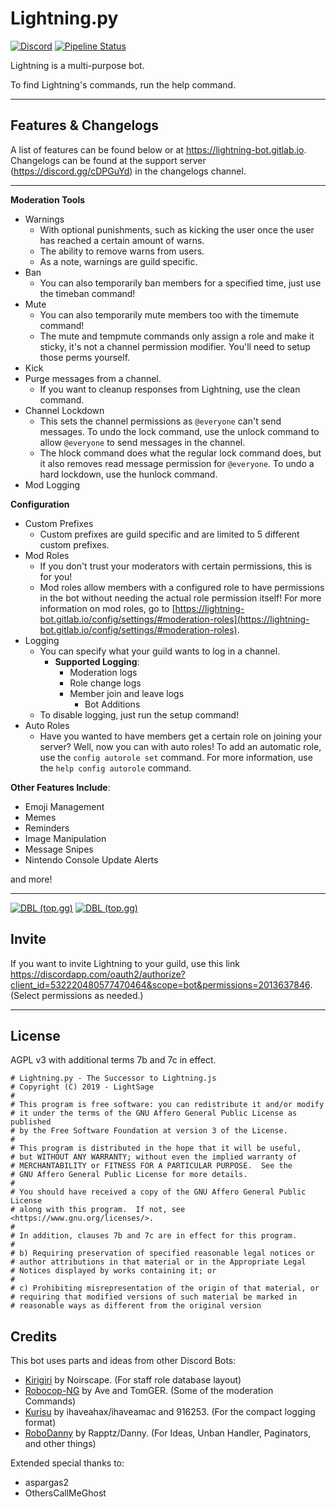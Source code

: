 # Lightning.py
[![Discord](https://img.shields.io/discord/527887739178188830.svg)](https://discord.gg/cDPGuYd)
[![Pipeline Status](https://img.shields.io/gitlab/pipeline/lightning-bot/Lightning?label=Pipeline&logo=GitLab)](https://gitlab.com/lightning-bot/Lightning/pipelines/latest)

Lightning is a multi-purpose bot.

To find Lightning's commands, run the help command.

---

## Features & Changelogs

A list of features can be found below or at https://lightning-bot.gitlab.io. Changelogs can be found at the support server (https://discord.gg/cDPGuYd) in the changelogs channel.

---
**Moderation Tools**

- Warnings
  - With optional punishments, such as kicking the user once the user has reached a certain amount of warns.
  - The ability to remove warns from users.
  - As a note, warnings are guild specific.
- Ban
  - You can also temporarily ban members for a specified time, just use the timeban command!
- Mute
  - You can also temporarily mute members too with the timemute command!
  - The mute and tempmute commands only assign a role and make it sticky, it's not a channel permission modifier. You'll need to setup those perms yourself.
- Kick
- Purge messages from a channel.
  - If you want to cleanup responses from Lightning, use the clean command.
- Channel Lockdown
  - This sets the channel permissions as `@everyone` can't send messages. To undo the lock command, use the unlock command to allow `@everyone` to send messages in the channel.
  - The hlock command does what the regular lock command does, but it also removes read message permission for `@everyone`. To undo a hard lockdown, use the hunlock command.
- Mod Logging

**Configuration**

- Custom Prefixes
    - Custom prefixes are guild specific and are limited to 5 different custom prefixes.
- Mod Roles
    - If you don't trust your moderators with certain permissions, this is for you!
  - Mod roles allow members with a configured role to have permissions in the bot without needing the actual role permission itself! For more information on mod roles, go to [https://lightning-bot.gitlab.io/config/settings/#moderation-roles](https://lightning-bot.gitlab.io/config/settings/#moderation-roles).
- Logging
  - You can specify what your guild wants to log in a channel.
    - __Supported Logging__:
      - Moderation logs
      - Role change logs
      - Member join and leave logs
        - Bot Additions
  - To disable logging, just run the setup command!
- Auto Roles
  - Have you wanted to have members get a certain role on joining your server? Well, now you can with auto roles! To add an automatic role, use the `config autorole set` command. For more information, use the `help config autorole` command.

**Other Features Include**:

- Emoji Management
- Memes
- Reminders
- Image Manipulation
- Message Snipes
- Nintendo Console Update Alerts

and more!

---
[![DBL (top.gg)](https://top.gg/api/widget/status/532220480577470464.svg)](https://top.gg/bot/532220480577470464)
[![DBL (top.gg)](https://top.gg/api/widget/owner/532220480577470464.svg)](https://top.gg/bot/532220480577470464)
## Invite

If you want to invite Lightning to your guild, use this link https://discordapp.com/oauth2/authorize?client_id=532220480577470464&scope=bot&permissions=2013637846. (Select permissions as needed.)

---
## License
AGPL v3 with additional terms 7b and 7c in effect.
```
# Lightning.py - The Successor to Lightning.js
# Copyright (C) 2019 - LightSage
#
# This program is free software: you can redistribute it and/or modify
# it under the terms of the GNU Affero General Public License as published
# by the Free Software Foundation at version 3 of the License.
#
# This program is distributed in the hope that it will be useful,
# but WITHOUT ANY WARRANTY; without even the implied warranty of
# MERCHANTABILITY or FITNESS FOR A PARTICULAR PURPOSE.  See the
# GNU Affero General Public License for more details.
#
# You should have received a copy of the GNU Affero General Public License
# along with this program.  If not, see <https://www.gnu.org/licenses/>.
#
# In addition, clauses 7b and 7c are in effect for this program.
#
# b) Requiring preservation of specified reasonable legal notices or
# author attributions in that material or in the Appropriate Legal
# Notices displayed by works containing it; or
#
# c) Prohibiting misrepresentation of the origin of that material, or
# requiring that modified versions of such material be marked in
# reasonable ways as different from the original version
```
## Credits 

This bot uses parts and ideas from other Discord Bots:

- [Kirigiri](https://git.catgirlsin.space/noirscape/kirigiri) by Noirscape. (For staff role database layout)
- [Robocop-NG](https://github.com/reswitched/robocop-ng) by Ave and TomGER. (Some of the moderation Commands)
- [Kurisu](https://github.com/nh-server/Kurisu) by ihaveahax/ihaveamac and 916253. (For the compact logging format)
- [RoboDanny](https://github.com/Rapptz/RoboDanny) by Rapptz/Danny. (For Ideas, Unban Handler, Paginators, and other things)


Extended special thanks to:

- aspargas2
- OthersCallMeGhost